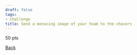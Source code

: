```yaml
---
draft: false
tags:
- challenge
title: Send a menacing image of your team to the chasers
---
```

50 pts

[Back](https://shadybraden.com/jetlag) 
